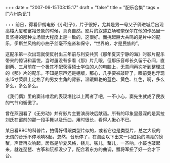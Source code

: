 +++
date = "2007-06-15T03:15:17"
draft = "false"
title = "配乐合集"
tags = ["六州杂记"]

+++
前日，得看伊朗电影《小鞋子》，片子很好，尤其是男一号父子俩进城后出现高楼大厦和富裕景象的时候，真真自然。影片的叙述立场和奈保尔在他的作品里一贯坚持的那种立场很大程度上是一致的，这很好。而挑起巨大共鸣的是片中的配乐，伊斯兰风格的小曲子丝毫不拖沓和保守，“世界的，才是民族的”。

这配乐第一次出现就使反射出三年前与利安共赏《那年夏天宁静的海》时影片配乐带来的惊讶和喜悦，当时虽没有多看《那》片几眼，但那乐音却长久留于心间，直到两、三月前在一个极其不配获得硕士学位的人的电脑上，无意间再次听到整理过的《那》片的配乐，不知是原声还是棚版，那心，几乎要被敲碎了，眼前竟也浮现出15寸荧屏上定格了的男女主角的背影，温暖鲜艳的蓝色、黄色、红色，啊，多么多么，多么多么。

《我们俩》里的窦讳唯君的表现堪比以上两者了吧，一不小心，窦先生就成了民族的气节和骄傲了。

曾在燕园看了《无穷动》并有影片主要演员映后献语。所有的印象里最深的是索拉刘氏在窗前的那一段手舞以及乐曲，用时很长，看得人揪心不已。

某日看BBC的科普片，拍得好得跟类型片似的，或者它也是类型片，总之大段的无谓的音乐不停地响&起，忽然，音乐停了，在海面以下出来一只红色的漂亮的螃蟹，声音再次响起，居然是华夏风格，铙儿，钹儿，罄儿，一齐响，小鼓也敲起来，就连琵琶、古筝和阮都没少了，配合着东方的曲调，蟹将军扭了好一会才下台。
